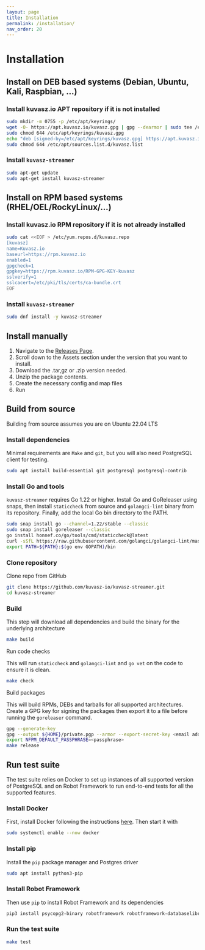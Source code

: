 ```yaml
---
layout: page
title: Installation
permalink: /installation/
nav_order: 20
---
```

# Installation

## Install on DEB based systems (Debian, Ubuntu, Kali, Raspbian, ...)

### Install kuvasz.io APT repository if it is not installed

```bash
sudo mkdir -m 0755 -p /etc/apt/keyrings/
wget -O- https://apt.kuvasz.io/kuvasz.gpg | gpg --dearmor | sudo tee /etc/apt/keyrings/kuvasz.gpg > /dev/null 
sudo chmod 644 /etc/apt/keyrings/kuvasz.gpg
echo "deb [signed-by=/etc/apt/keyrings/kuvasz.gpg] https://apt.kuvasz.io stable main" | sudo tee /etc/apt/sources.list.d/kuvasz.list
sudo chmod 644 /etc/apt/sources.list.d/kuvasz.list
```

### Install `kuvasz-streamer`

```bash
sudo apt-get update
sudo apt-get install kuvasz-streamer
```

## Install on RPM based systems (RHEL/OEL/RockyLinux/...)

### Install kuvasz.io RPM repository if it is not already installed

```bash
sudo cat <<EOF > /etc/yum.repos.d/kuvasz.repo
[kuvasz]
name=Kuvasz.io
baseurl=https://rpm.kuvasz.io
enabled=1
gpgcheck=1
gpgkey=https://rpm.kuvasz.io/RPM-GPG-KEY-kuvasz
sslverify=1
sslcacert=/etc/pki/tls/certs/ca-bundle.crt
EOF
```

### Install `kuvasz-streamer`

```bash
sudo dnf install -y kuvasz-streamer
```

## Install manually

1. Navigate to the [Releases Page](https://github.com/kuvasz-io/kuvasz-streamer/releases).
1. Scroll down to the Assets section under the version that you want to install.
1. Download the .tar,gz or .zip version needed.
1. Unzip the package contents.
1. Create the necessary config and map files
1. Run

## Build from source

Building from source assumes you are on Ubuntu 22.04 LTS

### Install dependencies
Minimal requirements are `Make` and `git`, but you will also need PostgreSQL client for testing.

```bash
sudo apt install build-essential git postgresql postgresql-contrib
```
### Install Go and tools

`kuvasz-streamer` requires Go 1.22 or higher. Install Go and GoReleaser using snaps, then install `staticcheck` from source and `golangci-lint` binary from its repository. Finally, add the local Go bin directory to the PATH.

```bash
sudo snap install go --channel=1.22/stable --classic
sudo snap install goreleaser --classic
go install honnef.co/go/tools/cmd/staticcheck@latest
curl -sSfL https://raw.githubusercontent.com/golangci/golangci-lint/master/install.sh | sh -s -- -b $(go env GOPATH)/bin v1.56.2
export PATH=${PATH}:$(go env GOPATH)/bin
```

### Clone repository

Clone repo from GitHub

```bash
git clone https://github.com/kuvasz-io/kuvasz-streamer.git
cd kuvasz-streamer
```

### Build

This step will download all dependencies and build the binary for the underlying architecture

```bash
make build
```

Run code checks

This will run `staticcheck` and `golangci-lint` and `go vet` on the code to ensure it is clean.

```bash
make check
```

Build packages

This will build RPMs, DEBs and tarballs for all supported architectures.
Create a GPG key for signing the packages then export it to a file before running the `goreleaser` command.

```bash
gpg --generate-key
gpg --output ${HOME}/private.pgp --armor --export-secret-key <email address used to create key>
export NFPM_DEFAULT_PASSPHRASE=<passphrase>
make release
```

## Run test suite

The test suite relies on Docker to set up instances of all supported version of PostgreSQL 
and on Robot Framework to run end-to-end tests for all the supported features.

### Install Docker

First, install Docker following the instructions [here](https://docs.docker.com/engine/install/).
Then start it with

```bash
sudo systemctl enable --now docker
```

### Install pip

Install the `pip` package manager and Postgres driver

```bash
sudo apt install python3-pip
```

### Install Robot Framework

Then use `pip` to install Robot Framework and its dependencies

```bash
pip3 install psycopg2-binary robotframework robotframework-databaselibrary
```

### Run the test suite

```bash
make test
```
